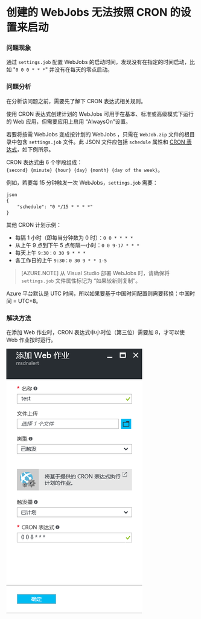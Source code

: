 <properties
	pageTitle="创建的 WebJobs 无法按照 CRON 的设置来启动"
	description="设置中国 UTC 时间使 WebJobs 可以按照 CRON 启动"
	services="app-service-web"
	documentationCenter=""
	authors=""
	manager=""
	editor=""
	tags="Azure,Portal,Web Jobs,CRON,UTC"/>

<tags
    ms.service="app-service-web-aog"
    ms.date="12/08/2016"
    wacn.date="12/08/2016"/>

# 创建的 WebJobs 无法按照 CRON 的设置来启动 #

### 问题现象 ###

通过 `settings.job` 配置 WebJobs 的启动时间，发现没有在指定的时间启动，比如 "`0 0 0 * * *`" 并没有在每天的零点启动。

### 问题分析 ###

在分析该问题之前，需要先了解下 CRON 表达式相关规则。

使用 CRON 表达式创建计划的 WebJobs 可用于在基本、标准或高级模式下运行的 Web 应用，但需要应用上启用 “AlwaysOn”设置。

若要将按需 WebJobs 变成按计划的 WebJobs ，只需在 `WebJob.zip` 文件的根目录中包含 `settings.job` 文件。此 JSON 文件应包括 `schedule` 属性和 [CRON 表达式](https://zh.wikipedia.org/wiki/Cron)，如下例所示。

CRON 表达式由 6 个字段组成：`{second} {minute} {hour} {day} {month} {day of the week}`。

例如，若要每 15 分钟触发一次 WebJobs，`settings.job` 需要：

```
json
{
    "schedule": "0 */15 * * * *"
}
```

其他 CRON 计划示例：

- 每隔 1 小时（即每当分钟数为 0 时）：`0 0 * * * *`
- 从上午 9 点到下午 5 点每隔一小时：`0 0 9-17 * * *`
- 每天上午 `9:30：0 30 9 * * *`
- 各工作日的上午 `9:30：0 30 9 * * 1-5`

>[AZURE.NOTE] 从 Visual Studio 部署 WebJobs 时，请确保将 `settings.job` 文件属性标记为 “如果较新则复制”。

Azure 平台默认是 UTC 时间，所以如果要基于中国时间配置则需要转换：中国时间 = UTC+8。

### 解决方法 ###

在添加 Web 作业时，CRON 表达式中小时位（第三位）需要加 8，才可以使 Web 作业按时运行。

![UTC+8](./media/aog-web-apps-qa-webjob-cron-boot-error/UTC+8.png)